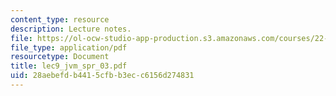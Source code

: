 ```yaml
---
content_type: resource
description: Lecture notes.
file: https://ol-ocw-studio-app-production.s3.amazonaws.com/courses/22-68j-superconducting-magnets-spring-2003/28aebefdb4415cfbb3ecc6156d274831_lec9_jvm_spr_03.pdf
file_type: application/pdf
resourcetype: Document
title: lec9_jvm_spr_03.pdf
uid: 28aebefd-b441-5cfb-b3ec-c6156d274831
---
```

